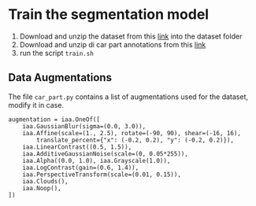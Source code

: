 # Train the segmentation model

1. Download and unzip the dataset from this [link](https://drive.google.com/open?id=1T81ZTQhD7SKv2KYfVdzIvl6cyL9qBHQZ) into the dataset folder
2. Download and unzip di car part annotations from this [link](https://drive.google.com/open?id=15pW8EjFxiuItbojS-3OUFINrs-sjpzpl)
3. run the script `train.sh`

## Data Augmentations

The file `car_part.py` contains a list of augmentations used for the dataset, modify it in case.

```
augmentation = iaa.OneOf([
    iaa.GaussianBlur(sigma=(0.0, 3.0)),
    iaa.Affine(scale=(1., 2.5), rotate=(-90, 90), shear=(-16, 16), 
        translate_percent={"x": (-0.2, 0.2), "y": (-0.2, 0.2)}),
    iaa.LinearContrast((0.5, 1.5)),
    iaa.AdditiveGaussianNoise(scale=(0, 0.05*255)),
    iaa.Alpha((0.0, 1.0), iaa.Grayscale(1.0)),
    iaa.LogContrast(gain=(0.6, 1.4)),
    iaa.PerspectiveTransform(scale=(0.01, 0.15)),
    iaa.Clouds(),
    iaa.Noop(),
])
```